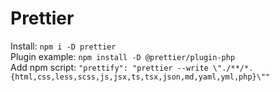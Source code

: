 # Prettier

Install: `npm i -D prettier`\
Plugin example: `npm install -D @prettier/plugin-php`\
Add npm script: `"prettify": "prettier --write \"./**/*.{html,css,less,scss,js,jsx,ts,tsx,json,md,yaml,yml,php}\""`
